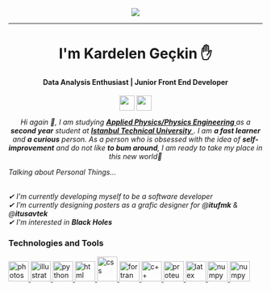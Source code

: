 <p align="center">
  <img src="https://c.tenor.com/Z25t-Dm102AAAAAC/welcome.gif" />
</p>
<hr> </hr>
<h1 align="center" >I'm Kardelen Geçkin ✋</h1>

<h4 align="center" dir="auto">
   Data Analysis Enthusiast | Junior Front End Developer 
</h4>
<p align="center" dir="auto">
  <a href="https://www.linkedin.com/in/krgckn/" rel="nofollow">
    <img align="center" src="https://upload.wikimedia.org/wikipedia/commons/thumb/c/ca/LinkedIn_logo_initials.png/768px-LinkedIn_logo_initials.png" height="30" weight="40" style="max-width: 100%;"></a>
  <a href="mailto: kardelengeckin@gmail.com"><img align="center" src="https://upload.wikimedia.org/wikipedia/commons/thumb/7/7e/Gmail_icon_%282020%29.svg/512px-Gmail_icon_%282020%29.svg.png" height="30" width="30" style="max-width: 100%;"></a>
</p>

<p align="center" dir="auto"> 
  <em>
    Hi again 🖖, 
    I am studying 
    <a href="https://fizik.itu.edu.tr/en/home" rel="notfollow">
      <b> Applied Physics/Physics Engineering </b>
    </a>
    as a
    <b>second year</b> 
    student at
    <a href="https://www.itu.edu.tr/en/homepage" rel="notfollow">
      <b>Istanbul Technical University</b>
    </a>.
    I am <b>a fast learner</b> and <b>a curious</b> person. As a person who is obsessed with the idea of <b>self-improvement</b> and do not like <b>to bum around</b>, I am ready to take my place in this new world💪
  </em>
 </p>
 
 <p dir="auto">
  <em>Talking about Personal Things...</em>
 </p>
 <p dir="auto">
  <em>
    <br>
    ✔ I'm currently developing myself to be a software developer
    <br>
    ✔ I’m currently designing posters as a grafic designer for @<b>itufmk</b> & @<b>itusavtek</b>
    <br>
    ✔ I'm interested in <b>Black Holes</b>
  </em> 
 </p>
 
 <h3> Technologies and Tools</h3>
 <p align="left" dir="auto"> 
    <a href="https://www.adobe.com/tr/products/photoshop.html" rel="notfollow">
      <img src="https://upload.wikimedia.org/wikipedia/commons/9/92/Adobe_Photoshop_CS6_icon.svg" alt="photoshop" width="40" height="40" style="max-width: 100%;">
    </a>
    <a href="https://www.adobe.com/tr/products/illustrator.html" rel="notfollow">
      <img src="https://upload.wikimedia.org/wikipedia/commons/f/fb/Adobe_Illustrator_CC_icon.svg" alt="illustrator" width="40" height="40" style="max-width: 100%;">
    </a>
    <a href="https://www.python.org/" rel="notfollow">
      <img src="https://upload.wikimedia.org/wikipedia/commons/c/c3/Python-logo-notext.svg" alt="python" width="40" height="40" style="max-width: 100%;">
    </a>
    <a href="https://www.w3schools.com/html/" rel="notfollow">
      <img src="https://upload.wikimedia.org/wikipedia/commons/8/82/Devicon-html5-plain.svg" alt="html" width="40" height="40" style="max-width: 100%;">
    </a>
    <a href="https://www.w3.org/TR/CSS/#css" rel="notfollow">
      <img src="https://upload.wikimedia.org/wikipedia/commons/d/d5/CSS3_logo_and_wordmark.svg" alt="css" width="40" height="49" style="max-width: 100%;">
    </a>
    <a href="https://fortran-lang.org/" rel="notfollow">
      <img src="https://upload.wikimedia.org/wikipedia/commons/b/b8/Fortran_logo.svg" alt="fortran" width="40" height="40" style="max-width: 100%;">
    </a>
    <a href="https://isocpp.org/" rel="notfollow">
      <img src="https://upload.wikimedia.org/wikipedia/commons/1/18/ISO_C%2B%2B_Logo.svg" alt="c++" width="40" height="40" style="max-width: 100%;">
    </a>
    <a href="https://www.labcenter.com/" rel="notfollow">
      <img src="https://upload.wikimedia.org/wikipedia/en/5/5a/Proteus_Design_Suite_Atom_Logo.png" alt="proteus++" width="40" height="40" style="max-width: 100%;">
    </a> 
    <a href="https://www.latex-project.org/" rel="notfollow">
      <img src="https://upload.wikimedia.org/wikipedia/commons/9/92/LaTeX_logo.svg" alt="latex" width="40" height="40" style="max-width: 100%;">
    </a>
     <a href="https://numpy.org/" rel="notfollow">
      <img src="https://upload.wikimedia.org/wikipedia/commons/3/31/NumPy_logo_2020.svg" alt="numpy" width="40" height="40" style="max-width: 100%;">
    </a>
    </a>
     <a href="https://www.mathworks.com/products/matlab.html" rel="notfollow">
      <img src="https://upload.wikimedia.org/wikipedia/commons/2/21/Matlab_Logo.png" alt="numpy" width="40" height="40" style="max-width: 100%;">
    </a>    
                                                                                                                                             
  </p>                                                                                                                                         
 
